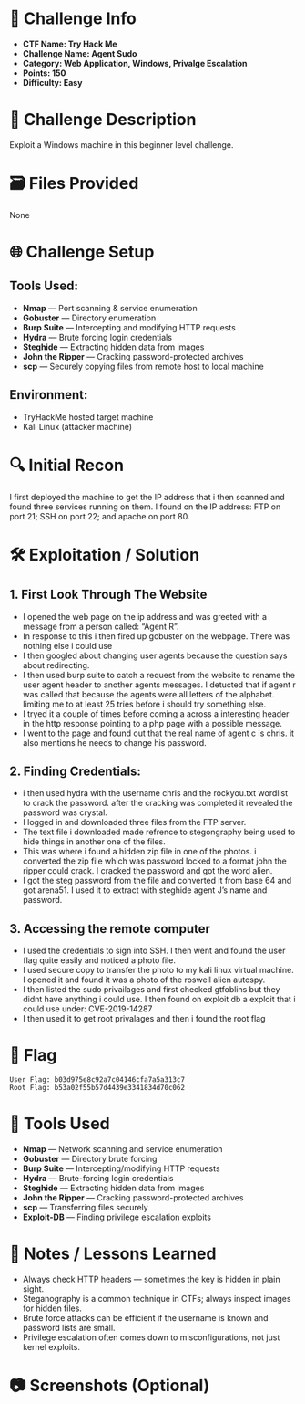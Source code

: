 # 📌 Challenge Info

- **CTF Name: Try Hack Me**
- **Challenge Name: Agent Sudo**
- **Category: Web Application, Windows, Privalge Escalation**
- **Points: 150**
- **Difficulty: Easy**

# 🧠 Challenge Description

Exploit a Windows machine in this beginner level challenge.

# 🗃️ Files Provided

None

# 🌐 Challenge Setup

## **Tools Used:**

- **Nmap** — Port scanning & service enumeration
- **Gobuster** — Directory enumeration
- **Burp Suite** — Intercepting and modifying HTTP requests
- **Hydra** — Brute forcing login credentials
- **Steghide** — Extracting hidden data from images
- **John the Ripper** — Cracking password-protected archives
- **scp** — Securely copying files from remote host to local machine

## **Environment:**

- TryHackMe hosted target machine
- Kali Linux (attacker machine)

# 🔍 Initial Recon

I first deployed the machine to get the IP address that i then scanned and found three services running on them. I found on the IP address: FTP on port 21; SSH on port 22; and apache on port 80.

# 🛠️ Exploitation / Solution

## 1. First Look Through The Website

- I opened the web page on the ip address and was greeted with a message from a person called: “Agent R”.
- In response to this i then fired up gobuster on the webpage. There was nothing else i could use
- I then googled about changing user agents because the question says about redirecting.
- I then used burp suite to catch a request from the website to rename the user agent header to another agents messages. I detucted that if agent r was called that because the agents were all letters of the alphabet. limiting me to at least 25 tries before i should try something else.
- I tryed it a couple of times before coming a across a interesting header in the http response pointing to a php page with a possible message.
- I went to the page and found out that the real name of agent c is chris. it also mentions he needs to change his password.

## 2. Finding Credentials:

- i then used hydra with the username chris and the rockyou.txt wordlist to crack the password. after the cracking was completed it revealed the password was crystal.
- I logged in and downloaded three files from the FTP server.
- The text file i downloaded made refrence to stegongraphy being used to hide things in another one of the files.
- This was where i found a hidden zip file in one of the photos. i converted the zip file which was password locked to a format john the ripper could crack. I cracked the password and got the word alien.
- I got the steg password from the file and converted it from base 64 and got arena51. I used it to extract with steghide agent J’s name and password.

## 3. Accessing the remote computer

- I used the credentials to sign into SSH. I then went and found the user flag quite easily and noticed a photo file.
- I used secure copy to transfer the photo to my kali linux virtual machine. I opened it and found it was a photo of the roswell alien autospy.
- I then listed the sudo privailages and first checked gtfoblins but they didnt have anything i could use. I then found on exploit db a exploit that i could use under: CVE-2019-14287
- I then used it to get root privalages and then i found the root flag

# 🏴 Flag

```
User Flag: b03d975e8c92a7c04146cfa7a5a313c7
Root Flag: b53a02f55b57d4439e3341834d70c062
```

# 🧪 Tools Used

- **Nmap** — Network scanning and service enumeration
- **Gobuster** — Directory brute forcing
- **Burp Suite** — Intercepting/modifying HTTP requests
- **Hydra** — Brute-forcing login credentials
- **Steghide** — Extracting hidden data from images
- **John the Ripper** — Cracking password-protected archives
- **scp** — Transferring files securely
- **Exploit-DB** — Finding privilege escalation exploits

# 📝 Notes / Lessons Learned

- Always check HTTP headers — sometimes the key is hidden in plain sight.
- Steganography is a common technique in CTFs; always inspect images for hidden files.
- Brute force attacks can be efficient if the username is known and password lists are small.
- Privilege escalation often comes down to misconfigurations, not just kernel exploits.

# 📷 Screenshots (Optional)

